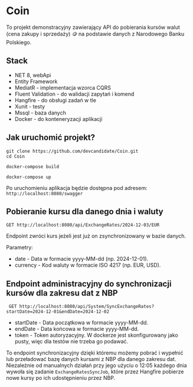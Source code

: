 # Coin
To projekt demonstracyjny zawierający API do pobierania kursów walut (cena zakupy i sprzedaży) 🪙 na podstawie danych z Narodowego Banku Polskiego. <br />

## Stack
* NET 8, webApi
* Entity Framework
* MediatR - implementacja wzorca CQRS
* Fluent Validation - do walidacji zapytań i komend
* Hangfire - do obsługi zadań w tle
* Xunit - testy
* Mssql - baza danych
* Docker - do konteneryzacji aplikacji

## Jak uruchomić projekt?

```
git clone https://github.com/devcandidate/Coin.git
cd Coin
```

```
docker-compose build
```

```
docker-compose up
```

Po uruchomieniu aplikacja będzie dostępna pod adresem: ```http://localhost:8080/swagger```

## Pobieranie kursu dla danego dnia i waluty
```GET http://localhost:8080/api/ExchangeRates/2024-12-03/EUR```

Endpoint zwróci kurs jeżeli jest już on zsynchronizowany w bazie danych.

Parametry:

* date - Data w formacie yyyy-MM-dd (np. 2024-12-01).
* currency - Kod waluty w formacie ISO 4217 (np. EUR, USD).

## Endpoint administracyjny do synchronizacji kursów dla zakresu dat z NBP
``` GET http://localhost:8080/api/System/SyncExchangeRates?startDate=2024-12-01&endDate=2024-12-02```

* startDate - Data początkowa w formacie yyyy-MM-dd.
* endDate - Data końcowa w formacie yyyy-MM-dd.
* token - Token autoryzacyjny. W dockerze jest skonfigurowany jako pusty, więc dla testów nie trzeba go podawać.


To endpoint synchronizacyjny dzięki któremu możemy pobrać i wypełnić lub przeładować bazę danych kursami z NBP dla danego zakresu dat.
Niezależnie od manualnych działań przy jego użyciu o 12:05 każdego dnia wywoła się zadanie ```ExchangeRatesSyncJob```, które przez Hangfire pobierze nowe kursy po ich udostępnieniu przez NBP.
